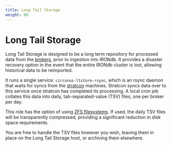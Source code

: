 ```yaml
---
title: Long Tail Storage
weight: 80
---
```


# Long Tail Storage

Long Tail Storage is designed to be a long term repository for processed data
from the [brokers](/circonus/on-premises/roles-services/broker), prior to
ingestion into IRONdb. It provides a disaster recovery option in the event that
the entire IRONdb cluster is lost, allowing historical data to be reimported.

It runs a single service: `circonus-ltstore-rsync`, which is an rsync daemon
that waits for syncs from the
[stratcon](/circonus/on-premises/roles-services/stratcon) machines.  Stratcon
syncs data over to this service once stratcon has completed its processing. A
local cron job collates this data into daily, tab-separated-value (TSV) files,
one per broker per day.

This role has the option of using [ZFS
filesystems](/circonus/on-premises/installation/installation/#install-zfs). If
used, the daily TSV files will be transparently compressed, providing a
significant reduction in disk space requirements.

You are free to handle the TSV files however you wish, leaving them in place on
the Long Tail Storage host, or archiving them elsewhere.
